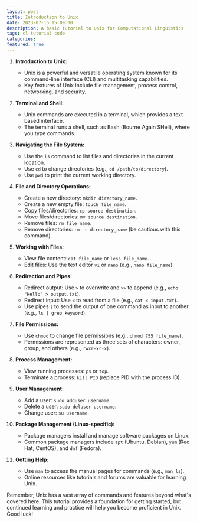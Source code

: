 ```yaml
---
layout: post
title: Introduction to Unix
date: 2023-07-15 15:09:00
description: A basic tutorial to Unix for Computational Linguistics
tags: cl tutorial code
categories:
featured: true
---
```


1. **Introduction to Unix:**
   - Unix is a powerful and versatile operating system known for its command-line interface (CLI) and multitasking capabilities.
   - Key features of Unix include file management, process control, networking, and security.

2. **Terminal and Shell:**
   - Unix commands are executed in a terminal, which provides a text-based interface.
   - The terminal runs a shell, such as Bash (Bourne Again SHell), where you type commands.

3. **Navigating the File System:**
   - Use the `ls` command to list files and directories in the current location.
   - Use `cd` to change directories (e.g., `cd /path/to/directory`).
   - Use `pwd` to print the current working directory.

4. **File and Directory Operations:**
   - Create a new directory: `mkdir directory_name`.
   - Create a new empty file: `touch file_name`.
   - Copy files/directories: `cp source destination`.
   - Move files/directories: `mv source destination`.
   - Remove files: `rm file_name`.
   - Remove directories: `rm -r directory_name` (be cautious with this command).

5. **Working with Files:**
   - View file content: `cat file_name` or `less file_name`.
   - Edit files: Use the text editor `vi` or `nano` (e.g., `nano file_name`).

6. **Redirection and Pipes:**
   - Redirect output: Use `>` to overwrite and `>>` to append (e.g., `echo "Hello" > output.txt`).
   - Redirect input: Use `<` to read from a file (e.g., `cat < input.txt`).
   - Use pipes `|` to send the output of one command as input to another (e.g., `ls | grep keyword`).

7. **File Permissions:**
   - Use `chmod` to change file permissions (e.g., `chmod 755 file_name`).
   - Permissions are represented as three sets of characters: owner, group, and others (e.g., `rwxr-xr-x`).

8. **Process Management:**
   - View running processes: `ps` or `top`.
   - Terminate a process: `kill PID` (replace PID with the process ID).

9. **User Management:**
   - Add a user: `sudo adduser username`.
   - Delete a user: `sudo deluser username`.
   - Change user: `su username`.

10. **Package Management (Linux-specific):**
    - Package managers install and manage software packages on Linux.
    - Common package managers include `apt` (Ubuntu, Debian), `yum` (Red Hat, CentOS), and `dnf` (Fedora).

11. **Getting Help:**
    - Use `man` to access the manual pages for commands (e.g., `man ls`).
    - Online resources like tutorials and forums are valuable for learning Unix.

Remember, Unix has a vast array of commands and features beyond what's covered here. This tutorial provides a foundation for getting started, but continued learning and practice will help you become proficient in Unix. Good luck!